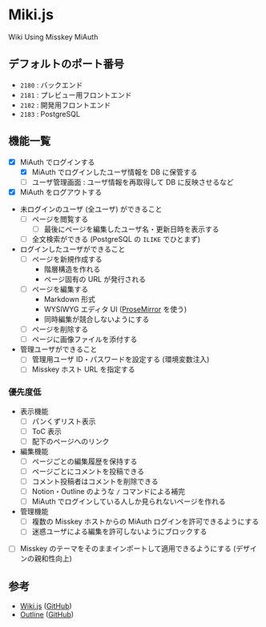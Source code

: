 # Miki.js

Wiki Using Misskey MiAuth


## デフォルトのポート番号

- `2180` : バックエンド
- `2181` : プレビュー用フロントエンド
- `2182` : 開発用フロントエンド
- `2183` : PostgreSQL


## 機能一覧

- [x] MiAuth でログインする
    - [x] MiAuth でログインしたユーザ情報を DB に保管する
    - [ ] ユーザ管理画面 : ユーザ情報を再取得して DB に反映させるなど
- [x] MiAuth をログアウトする
- 未ログインのユーザ (全ユーザ) ができること
    - [ ] ページを閲覧する
        - [ ] 最後にページを編集したユーザ名・更新日時を表示する
    - [ ] 全文検索ができる (PostgreSQL の `ILIKE` でひとまず)
- ログインしたユーザができること
    - [ ] ページを新規作成する
        - 階層構造を作れる
        - ページ固有の URL が発行される
    - [ ] ページを編集する
        - Markdown 形式
        - WYSIWYG エディタ UI ([ProseMirror](https://prosemirror.net) を使う)
        - 同時編集が競合しないようにする
    - [ ] ページを削除する
    - [ ] ページに画像ファイルを添付する
- 管理ユーザができること
    - [ ] 管理用ユーザ ID・パスワードを設定する (環境変数注入)
    - [ ] Misskey ホスト URL を指定する

### 優先度低

- 表示機能
    - [ ] パンくずリスト表示
    - [ ] ToC 表示
    - [ ] 配下のページへのリンク
- 編集機能
    - [ ] ページごとの編集履歴を保持する
    - [ ] ページごとにコメントを投稿できる
    - [ ] コメント投稿者はコメントを削除できる
    - [ ] Notion・Outline のような `/` コマンドによる補完
    - [ ] MiAuth でログインしている人しか見られないページを作れる
- 管理機能
    - [ ] 複数の Misskey ホストからの MiAuth ログインを許可できるようにする
    - [ ] 迷惑ユーザによる編集を許可しないようにブロックする
- [ ] Misskey のテーマをそのままインポートして適用できるようにする (デザインの親和性向上)


## 参考

- [Wiki.js](https://docs.requarks.io) ([GitHub](https://github.com/Requarks/wiki))
- [Outline](https://demo-ail7218.getoutline.com) ([GitHub](https://github.com/outline/outline))
